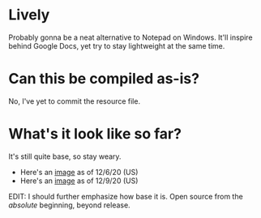 # Lively
Probably gonna be a neat alternative to Notepad on Windows. 
It'll inspire behind Google Docs, yet try to stay lightweight at the same time.

# Can this be compiled as-is?
No, I've yet to commit the resource file. 

# What's it look like so far?
It's still quite base, so stay weary. 

- Here's an [image](https://ibb.co/6HGrd8L) as of 12/6/20 (US)
- Here's an [image](https://ibb.co/g34Rtn9) as of 12/9/20 (US)

EDIT: I should further emphasize how base it is. Open source from the *absolute* beginning, beyond release.
